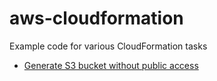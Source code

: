 # aws-cloudformation

Example code for various CloudFormation tasks

- [Generate S3 bucket without public access](s3-bucket-no-public-access/README.md)
